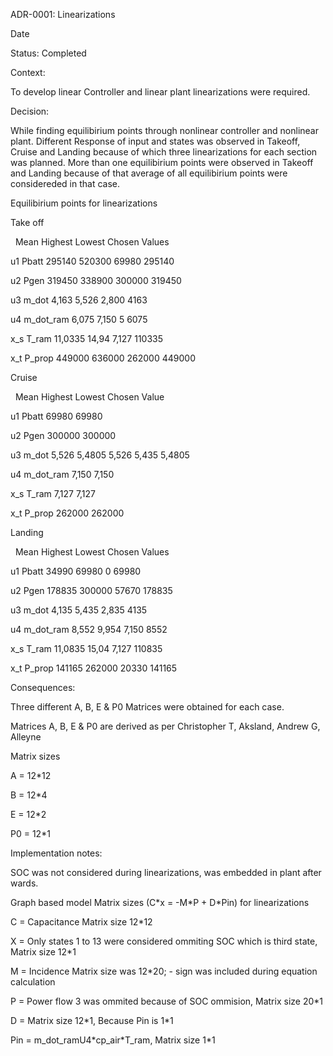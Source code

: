 ADR-0001: Linearizations



Date 

Status: Completed



Context:

To develop linear Controller and linear plant linearizations were required.



Decision:

While finding equilibirium points through nonlinear controller and nonlinear plant. Different Response of input and states  was observed in Takeoff, Cruise and Landing because of which three linearizations for each section was planned. More than one equilibirium points were observed in Takeoff and Landing because of that average of all equilibirium points were considereded in that case.



Equilibirium points for linearizations



Take off					

&nbsp;		Mean	Highest	Lowest	Chosen Values

u1	Pbatt	295140	520300	69980	295140

u2	Pgen	319450	338900	300000	319450

u3	m\_dot	4,163	5,526	2,800	4163

u4    m\_dot\_ram 6,075	7,150	5	6075

x\_s	T\_ram	11,0335	14,94	7,127	110335

x\_t	P\_prop	449000	636000	262000	449000



Cruise						

&nbsp;			Mean	Highest	Lowest	Chosen Value

u1	Pbatt	69980				69980

u2	Pgen	300000				300000

u3	m\_dot	5,526	5,4805	5,526	5,435	5,4805

u4    m\_dot\_ram	7,150				7,150

x\_s	T\_ram	7,127				7,127

x\_t	P\_prop	262000				262000



Landing					

&nbsp;		Mean	Highest	Lowest	Chosen Values 

u1	Pbatt	34990	69980	0	69980

u2	Pgen	178835	300000	57670	178835

u3	m\_dot	4,135	5,435	2,835	4135

u4    m\_dot\_ram	8,552	9,954	7,150	8552

x\_s	T\_ram	11,0835	15,04	7,127	110835

x\_t	P\_prop	141165	262000	20330	141165



Consequences:

Three different A, B, E \& P0 Matrices were obtained for each case.

Matrices A, B, E \& P0 are derived as per Christopher T, Aksland, Andrew G, Alleyne

Matrix sizes 

A = 12\*12

B = 12\*4

E = 12\*2

P0 = 12\*1



Implementation notes:

SOC was not considered during linearizations, was embedded in plant after wards.



Graph based model Matrix sizes (C\*x = -M\*P + D\*Pin) for linearizations

C = Capacitance Matrix size 12\*12

X = Only states 1 to 13 were considered ommiting SOC which is third state, Matrix size 12\*1

M = Incidence Matrix size was 12\*20; - sign was included during equation calculation

P = Power flow 3 was ommited because of SOC ommision, Matrix size 20\*1 

D = Matrix size 12\*1, Because Pin is 1\*1

Pin = m\_dot\_ramU4\*cp\_air\*T\_ram, Matrix size 1\*1



